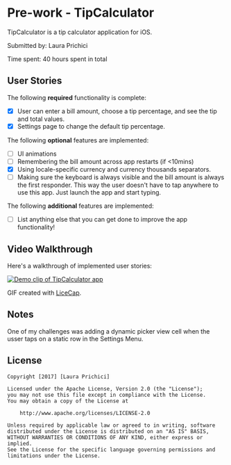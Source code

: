 # Pre-work - TipCalculator

TipCalculator is a tip calculator application for iOS.

Submitted by: Laura Prichici

Time spent: 40 hours spent in total

## User Stories

The following **required** functionality is complete:

* [x] User can enter a bill amount, choose a tip percentage, and see the tip and total values.
* [x] Settings page to change the default tip percentage.

The following **optional** features are implemented:
* [ ] UI animations
* [ ] Remembering the bill amount across app restarts (if <10mins)
* [x] Using locale-specific currency and currency thousands separators.
* [ ] Making sure the keyboard is always visible and the bill amount is always the first responder. This way the user doesn't have to tap anywhere to use this app. Just launch the app and start typing.

The following **additional** features are implemented:

- [ ] List anything else that you can get done to improve the app functionality!

## Video Walkthrough 

Here's a walkthrough of implemented user stories:

[![Demo clip of TipCalculator app](http://i.imgur.com/wbQncWx.gifv)](http://i.imgur.com/wbQncWx.gifv)

GIF created with [LiceCap](http://www.cockos.com/licecap/).

## Notes

One of my challenges was adding a dynamic picker view cell when the usser taps on a static row in the Settings Menu.

## License

    Copyright [2017] [Laura Prichici]

    Licensed under the Apache License, Version 2.0 (the "License");
    you may not use this file except in compliance with the License.
    You may obtain a copy of the License at

        http://www.apache.org/licenses/LICENSE-2.0

    Unless required by applicable law or agreed to in writing, software
    distributed under the License is distributed on an "AS IS" BASIS,
    WITHOUT WARRANTIES OR CONDITIONS OF ANY KIND, either express or implied.
    See the License for the specific language governing permissions and
    limitations under the License.

